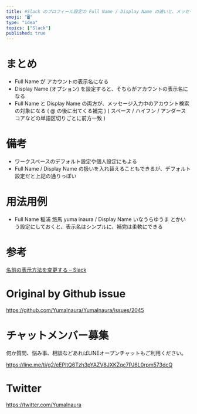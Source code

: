 ```yaml
---
title: #Slack のプロフィール設定の Full Name / Display Name の違いと、メッセージ入力中のアカウント名補完の甘い関係
emoji: "🖥"
type: "idea"
topics: ["Slack"]
published: true
---
```


# まとめ

- Full Name が アカウントの表示名になる
- Display Name (オプション) を設定すると、そちらがアカウントの表示名になる
- Full Name と Display Name の両方が、メッセージ入力中のアカウント検索の対象になる ( @ の後に出てくる補完 ) ( スペース / ハイフン / アンダースコアなどの単語区切りごとに前方一致 )

# 備考

- ワークスペースのデフォルト設定や個人設定にもよる
- Full Name / Display Name の扱いを入れ替えることもできるが、デフォルト設定だと上記の通りっぽい


# 用法用例

- Full Name 稲浦 悠馬 yuma inaura / Display Name いなうらゆうま とかいう設定にしておくと、表示名はシンプルに、補完は柔軟にできる


# 参考

[名前の表示方法を変更する – Slack](https://get.slack.help/hc/ja/articles/115004692303-%E5%90%8D%E5%89%8D%E3%81%AE%E8%A1%A8%E7%A4%BA%E6%96%B9%E6%B3%95%E3%82%92%E5%A4%89%E6%9B%B4%E3%81%99%E3%82%8B)

# Original by Github issue

https://github.com/YumaInaura/YumaInaura/issues/2045








<!-- Update From Qiita API -->

# チャットメンバー募集


何か質問、悩み事、相談などあればLINEオープンチャットもご利用ください。

https://line.me/ti/g2/eEPltQ6Tzh3pYAZV8JXKZqc7PJ6L0rpm573dcQ





# Twitter


https://twitter.com/YumaInaura


<!-- Update From Qiita API -->



